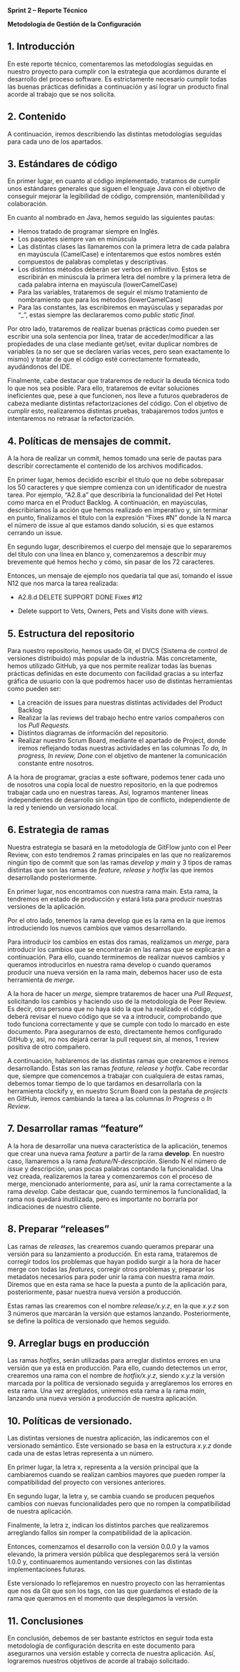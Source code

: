 ﻿**Sprint 2 – Reporte Técnico** 

**Metodología de Gestión de la Configuración**

## 1. Introducción
En este reporte técnico, comentaremos las metodologías seguidas en nuestro proyecto para cumplir con la estrategia que acordamos durante el desarrollo del proceso software. Es estrictamente necesario cumplir todas las buenas prácticas definidas a continuación y así lograr un producto final acorde al trabajo que se nos solicita.

## 2. Contenido
A continuación, iremos describiendo las distintas metodologías seguidas para cada uno de los apartados.

## 3. Estándares de código
En primer lugar, en cuanto al código implementado, tratamos de cumplir unos estándares generales que siguen el lenguaje Java con el objetivo de conseguir mejorar la legibilidad de código, comprensión, mantenibilidad y colaboración.

En cuanto al nombrado en Java, hemos seguido las siguientes pautas:

- Hemos tratado de programar siempre en Inglés.
- Los paquetes siempre van en minúscula
- Las distintas clases las llamaremos con la primera letra de cada palabra en mayúscula (CamelCase) e intentaremos que estos nombres estén compuestos de palabras completas y descriptivas.
- Los distintos métodos deberán ser verbos en infinitivo. Estos se escribirán en minúscula la primera letra del nombre y la primera letra de cada palabra interna en mayúscula (lowerCamelCase)
-  Para las variables, trataremos de seguir el mismo tratamiento de nombramiento que para los métodos (lowerCamelCase)
-  Para las constantes, las escribiremos en mayúsculas y separadas por “\_”, estas siempre las declararemos como *public static final.*

Por otro lado, trataremos de realizar buenas prácticas como pueden ser escribir una sola sentencia por línea, tratar de acceder/modificar a las propiedades de una clase mediante get/set, evitar duplicar nombres de variables (a no ser que se declaren varias veces, pero sean exactamente lo mismo) y tratar de que el código esté correctamente formateado, ayudándonos del IDE.

Finalmente, cabe destacar que trataremos de reducir la deuda técnica todo lo que nos sea posible. Para ello, trataremos de evitar soluciones ineficientes que, pese a que funcionen, nos lleve a futuros quebraderos de cabeza mediante distintas refactorizaciones del código. Con el objetivo de cumplir esto, realizaremos distintas pruebas, trabajaremos todos juntos e intentaremos no retrasar la refactorización.

## 4. Políticas de mensajes de commit.

A la hora de realizar un commit, hemos tomado una serie de pautas para describir correctamente el contenido de los archivos modificados. 

En primer lugar, hemos decidido escribir el título que no debe sobrepasar los 50 caracteres y que siempre comienza con un identificador de nuestra tarea. Por ejemplo, “A2.8.a” que describiría la funcionalidad del Pet Hotel como marca en el Product Backlog. A continuación, en mayúsculas, describiríamos la acción que hemos realizado en imperativo y, sin terminar en punto, finalizamos el titulo con la expresión “Fixes #N” donde la N marca el número de issue al que estamos dando solución, si es que estamos cerrando un issue.

En segundo lugar, describiremos el cuerpo del mensaje que lo separaremos del título con una línea en blanco y, comenzaremos a describir muy brevemente qué hemos hecho y cómo, sin pasar de los 72 caracteres.

Entonces, un mensaje de ejemplo nos quedaría tal que así, tomando el issue N12 que nos marca la tarea realizada:

- A2.8.d DELETE SUPPORT DONE Fixes #12

- Delete support to Vets, Owners, Pets and Visits done with views.

## 5. Estructura del repositorio

Para nuestro repositorio, hemos usado Git, el DVCS (Sistema de control de versiones distribuido) más popular de la industria. Más concretamente, hemos utilizado GitHub, ya que nos permite realizar todas las buenas prácticas definidas en este documento con facilidad gracias a su interfaz gráfica de usuario con la que podremos hacer uso de distintas herramientas como pueden ser:

- La creación de issues para nuestras distintas actividades del Product Backlog
- Realizar la las reviews del trabajo hecho entre varios compañeros con los *Pull Requests.*
- Distintos diagramas de información del repositorio.
- Realizar nuestro Scrum Board, mediante el apartado de Project, donde iremos reflejando todas nuestras actividades en las columnas *To do, In progress, In review, Done* con el objetivo de mantener la comunicación constante entre nosotros.

A la hora de programar, gracias a este software, podemos tener cada uno de nosotros una copia local de nuestro repositorio, en la que podremos trabajar cada uno en nuestras tareas. Así, logramos mantener líneas independientes de desarrollo sin ningún tipo de conflicto, independiente de la red y teniendo un versionado local.

## 6. Estrategia de ramas

Nuestra estrategia se basará en la metodología de GitFlow junto con el Peer Review, con esto tendremos 2 ramas principales en las que no realizaremos ningún tipo de commit que son las ramas *develop y main* y 3 tipos de ramas distintas que son las ramas de *feature, release y hotfix* las que iremos desarrollando posteriormente.

En primer lugar, nos encontramos con nuestra rama main. Esta rama, la tendremos en estado de producción y estará lista para producir nuestras versiones de la aplicación. 

Por el otro lado, tenemos la rama develop que es la rama en la que iremos introduciendo los nuevos cambios que vamos desarrollando.

Para introducir los cambios en estas dos ramas, realizamos un *merge*, para introducir los cambios que se encontrarán en las ramas que se explicarán a continuación. Para ello, cuando terminemos de realizar nuevos cambios y queramos introducirlos en nuestra rama develop o cuando queramos producir una nueva versión en la rama main, debemos hacer uso de esta herramienta de *merge*. 

A la hora de hacer un *merge*, siempre trataremos de hacer una *Pull Request*, solicitando los cambios y haciendo uso de la metodología de Peer Review. Es decir, otra persona que no haya sido la que ha realizado el código, deberá revisar el nuevo código que se va a introducir, comprobando que todo funciona correctamente y que se cumple con todo lo marcado en este documento. Para asegurarnos de esto, directamente hemos configurado GitHub y, así, no nos dejará cerrar la pull request sin, al menos, 1 review positiva de otro compañero.

A continuación, hablaremos de las distintas ramas que crearemos e iremos desarrollando. Estas son las ramas *feature, release y hotfix*. Cabe recordar que, siempre que comencemos a trabajar con cualquiera de estas ramas, debemos tomar tiempo de lo que tardamos en desarrollarla con la herramienta clockify y, en nuestro Scrum Board con la pestaña de *projects* en GitHub, iremos cambiando la tarea a las columnas *In Progress* o *In Review*.

## 7. Desarrollar ramas “feature”

A la hora de desarrollar una nueva característica de la aplicación, tenemos que crear una nueva rama *feature* a partir de la rama **develop**. En nuestro caso, llamaremos a la rama *feature/N-descripción*. Siendo N el número de *issue* y descripción, unas pocas palabras contando la funcionalidad. Una vez creada, realizaremos la tarea y comenzaremos con el proceso de merge, mencionado anteriormente, para así, unir la rama correctamente a la rama *develop*. Cabe destacar que, cuando terminemos la funcionalidad, la rama nos quedará inutilizada, pero es importante no borrarla por indicaciones de nuestro cliente.


## 8. Preparar “releases”

Las ramas de *releases*, las crearemos cuando queramos preparar una versión para su lanzamiento a producción. En esta rama, trataremos de corregir todos los problemas que hayan podido surgir a la hora de hacer merge con todas las *features*, corregir otros problemas y, preparar los metadatos necesarios para poder unir la rama con nuestra rama *main*. Diremos que en esta rama se hace la puesta a punto de la aplicación para, posteriormente, pasar nuestra nueva versión a producción.

Estas ramas las crearemos con el nombre *release/x.y.z*, en la que *x.y.z* son 3 números que marcarán la versión que estamos lanzando. Posteriormente, se define la política de versionado que hemos seguido.

## 9. Arreglar bugs en producción
Las ramas *hotfixs*, serán utilizadas para arreglar distintos errores en una versión que ya está en producción. Para ello, cuando detectemos un error, crearemos una rama con el nombre de *hotfix/x.y.z*, siendo *x.y.z* la versión marcada por la política de versionado seguida y arreglaremos los errores en esta rama. Una vez arreglados, uniremos esta rama a la rama *main*, lanzando una nueva versión a producción de nuestra aplicación.

## 10. Políticas de versionado.
Las distintas versiones de nuestra aplicación, las indicaremos con el versionado semántico. Este versionado se basa en la estructura *x.y.z* donde cada una de estas letras representa a un número. 

En primer lugar, la letra x, representa a la versión principal que la cambiaremos cuando se realizan cambios mayores que pueden romper la compatibilidad del proyecto con versiones anteriores. 

En segundo lugar, la letra y, se cambia cuando se producen pequeños cambios con nuevas funcionalidades pero que no rompen la compatibilidad de nuestra aplicación. 

Finalmente, la letra z, indican los distintos parches que realizaremos arreglando fallos sin romper la compatibilidad de la aplicación.

Entonces, comenzamos el desarrollo con la versión 0.0.0 y la vamos elevando, la primera versión pública que desplegaremos será la versión 1.0.0 y, continuaremos aumentando versiones con las distintas implementaciones futuras.

Este versionado lo reflejaremos en nuestro proyecto con las herramientas que nos da Git que son los tags, con las que guardamos el estado de la rama que queramos en el momento que desplegamos la versión.

## 11. Conclusiones
En conclusión, debemos de ser bastante estrictos en seguir toda esta metodología de configuración descrita en este documento para asegurarnos una versión estable y correcta de nuestra aplicación. Así, lograremos nuestros objetivos de acorde al trabajo solicitado.













